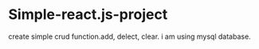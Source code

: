 # Simple-react.js-project
create simple crud function.add, delect, clear. i am using mysql database.

